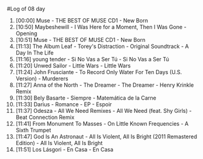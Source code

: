 #Log of 08 day

1. [00:00] Muse - THE BEST OF MUSE CD1 - New Born
1. [10:50] Maybeshewill - I Was Here for a Moment, Then I Was Gone - Opening
1. [10:51] Muse - THE BEST OF MUSE CD1 - New Born
1. [11:13] The Album Leaf - Torey's Distraction - Original Soundtrack - A Day In The Life
1. [11:16] young tender - Si No Vas a Ser Tú - Si No Vas a Ser Tú
1. [11:20] Unwed Sailor - Little Wars - Little Wars
1. [11:24] John Frusciante - To Record Only Water For Ten Days (U.S. Version) - Murderers
1. [11:27] Anna of the North - The Dreamer - The Dreamer - Henry Krinkle Remix
1. [11:30] Bely Basarte - Siempre - Matemática de la Carne
1. [11:33] Darius - Romance - EP - Espoir
1. [11:37] Odesza - All We Need Remixes - All We Need (feat. Shy Girls) - Beat Connection Remix
1. [11:41] From Monument To Masses - On Little Known Frequencies - A Sixth Trumpet
1. [11:47] God Is An Astronaut - All Is Violent, All Is Bright (2011 Remastered Edition) - All Is Violent, All Is Bright
1. [11:51] Los Lásgori - En Casa - En Casa
